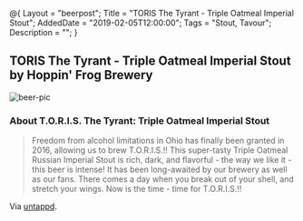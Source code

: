 @{ 
 Layout = "beerpost"; 
 Title = "TORIS The Tyrant - Triple Oatmeal Imperial Stout"; 
 AddedDate = "2019-02-05T12:00:00"; 
 Tags = "Stout, Tavour"; 
 Description = ""; 
 } 
 

## TORIS The Tyrant - Triple Oatmeal Imperial Stout by Hoppin' Frog Brewery

![beer-pic]

### About T.O.R.I.S. The Tyrant: Triple Oatmeal Imperial Stout

> Freedom from alcohol limitations in Ohio has finally been granted in 2016, allowing us to brew T.O.R.I.S.!! This super-tasty Triple Oatmeal Russian Imperial Stout is rich, dark, and flavorful - the way we like it - this beer is intense! It has been long-awaited by our brewery as well as our fans. There comes a day when you break out of your shell, and stretch your wings. Now is the time - time for T.O.R.I.S.!!

Via [untappd][untappd-url].

[untappd-url]: <https://untappd.com/b/hoppin-frog-brewery-t-o-r-i-s-the-tyrant-triple-oatmeal-imperial-stout/1696347>
[beer-pic]: https://jasonpowley.com/assets/img/2019-02-05-toris-the-tyrant-triple-oatmeal-imperial-stout.jpeg "TORIS The Tyrant - Triple Oatmeal Imperial Stout by Hoppin' Frog Brewery"
